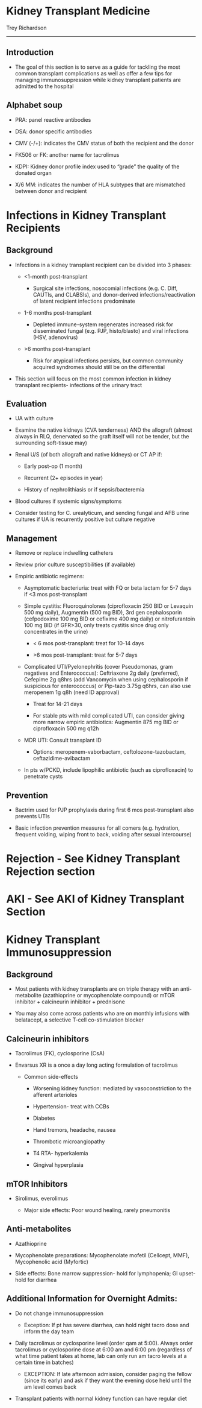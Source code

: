 # Kidney Transplant Medicine 

Trey Richardson

---

## Introduction

- The goal of this section is to serve as a guide for tackling the
    most common transplant complications as well as offer a few tips for
    managing immunosuppression while kidney transplant patients are
    admitted to the hospital

## Alphabet soup

- PRA: panel reactive antibodies

- DSA: donor specific antibodies

- CMV (-/+): indicates the CMV status of both the recipient and the
    donor

- FK506 or FK: another name for tacrolimus

- KDPI: Kidney donor profile index used to “grade” the quality of the
    donated organ

- X/6 MM: indicates the number of HLA subtypes that are mismatched
    between donor and recipient

# Infections in Kidney Transplant Recipients

## Background

- Infections in a kidney transplant recipient can be divided into 3
    phases:

  - \<1-month post-transplant

      - Surgical site infections, nosocomial infections (e.g. C. Diff,
          CAUTIs, and CLABSIs), and donor-derived infections/reactivation
          of latent recipient infections predominate

  - 1-6 months post-transplant

      - Depleted immune-system regenerates increased risk for
          disseminated fungal (e.g. PJP, histo/blasto) and viral
          infections (HSV, adenovirus)

  - \>6 months post-transplant

      - Risk for atypical infections persists, but common community
          acquired syndromes should still be on the differential

- This section will focus on the most common infection in kidney
    transplant recipients- infections of the urinary tract

## Evaluation

- UA with culture 

- Examine the native kidneys (CVA tenderness) AND the allograft
    (almost always in RLQ, denervated so the graft itself will not be
    tender, but the surrounding soft-tissue may)

- Renal U/S (of both allograft and native kidneys) or CT AP if:

    - Early post-op (1 month)

    - Recurrent (2+ episodes in year)

    - History of nephrolithiasis or if sepsis/bacteremia

- Blood cultures if systemic signs/symptoms

- Consider testing for C. urealyticum, and sending fungal and AFB
    urine cultures if UA is recurrently positive but culture negative

## Management

- Remove or replace indwelling catheters

- Review prior culture susceptibilities (if available)

- Empiric antibiotic regimens:

    - Asymptomatic bacteriuria: treat with FQ or beta lactam for 5-7 days
        if \<3 mos post-transplant

    - Simple cystitis: Fluoroquinolones (ciprofloxacin 250 BID or Levaquin
        500 mg daily), Augmentin (500 mg BID), 3rd gen cephalosporin
        (cefpodoxime 100 mg BID or cefixime 400 mg daily) or nitrofurantoin
        100 mg BID (if GFR\>30, only treats cystitis since drug only
        concentrates in the urine)

        - \< 6 mos post-transplant: treat for 10-14 days

        - \>6 mos post-transplant: treat for 5-7 days

    - Complicated UTI/Pyelonephritis (cover Pseudomonas, gram negatives
        and Enterococcus): Ceftriaxone 2g daily (preferred), Cefepime 2g
        q8hrs (add Vancomycin when using cephalosporin if suspicious for
        enterococcus) or Pip-tazo 3.75g q6hrs, can also use meropenem 1g q8h
        (need ID approval)

        - Treat for 14-21 days

        - For stable pts with mild complicated UTI, can consider giving
            more narrow empiric antibiotics: Augmentin 875 mg BID or
            ciprofloxacin 500 mg q12h

    - MDR UTI: Consult transplant ID

        - Options: meropenem-vaborbactam, ceftolozone-tazobactam,
            ceftazidime-avibactam

    - In pts w/PCKD, include lipophilic antibiotic (such as ciprofloxacin)
        to penetrate cysts

## Prevention

- Bactrim used for PJP prophylaxis during first 6 mos post-transplant
    also prevents UTIs

- Basic infection prevention measures for all comers (e.g. hydration,
    frequent voiding, wiping front to back, voiding after sexual
    intercourse)

# Rejection - See Kidney Transplant Rejection section 

# AKI - See AKI of Kidney Transplant Section 

# Kidney Transplant Immunosuppression

## Background

- Most patients with kidney transplants are on triple therapy with an
    anti-metabolite (azathioprine or mycophenolate compound) or mTOR
    inhibitor + calcineurin inhibitor + prednisone

- You may also come across patients who are on monthly infusions with
    belatacept, a selective T-cell co-stimulation blocker

## Calcineurin inhibitors

- Tacrolimus (FK), cyclosporine (CsA)

- Envarsus XR is a once a day long acting formulation of tacrolimus

    - Common side-effects

        - Worsening kidney function: mediated by vasoconstriction to the
            afferent arterioles

        - Hypertension- treat with CCBs

        - Diabetes

        - Hand tremors, headache, nausea

        - Thrombotic microangiopathy

        - T4 RTA- hyperkalemia

        - Gingival hyperplasia

## mTOR Inhibitors

- Sirolimus, everolimus

    - Major side effects: Poor wound healing, rarely pneumonitis

## Anti-metabolites

- Azathioprine

- Mycophenolate preparations: Mycophenolate mofetil (Cellcept, MMF),
    Mycophenolic acid (Myfortic)

- Side effects: Bone marrow suppression- hold for lymphopenia; GI
    upset- hold for diarrhea

## Additional Information for Overnight Admits:

- Do not change immunosuppression

    - Exception: If pt has severe diarrhea, can hold night tacro dose and
    inform the day team

- Daily tacrolimus or cyclosporine level (order qam at 5:00). Always
    order tacrolimus or cyclosporine dose at 6:00 am and 6:00 pm
    (regardless of what time patient takes at home, lab can only run am
    tacro levels at a certain time in batches)

    - EXCEPTION: If late afternoon admission, consider paging the fellow
        (since its early) and ask if they want the evening dose held until
        the am level comes back

- Transplant patients with normal kidney function can have regular
    diet
